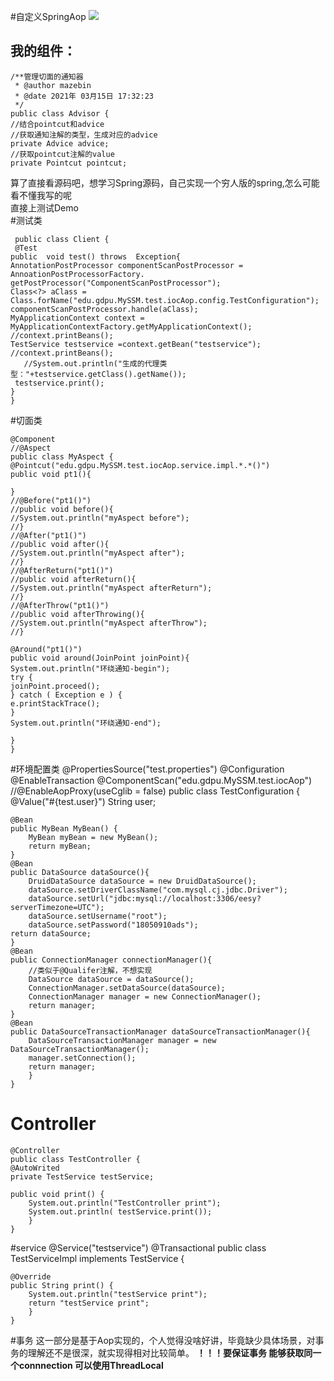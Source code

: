#自定义SpringAop
![](D:\javaprogram\springboot_quick\MySSM\spring\src\main\resources\aop分析.jpg)
## 我的组件： ##

    /**管理切面的通知器
     * @author mazebin
     * @date 2021年 03月15日 17:32:23
     */
    public class Advisor {
    //结合pointcut和advice
    //获取通知注解的类型，生成对应的advice
    private Advice advice;
    //获取pointcut注解的value
    private Pointcut pointcut;


算了直接看源码吧，想学习Spring源码，自己实现一个穷人版的spring,怎么可能看不懂我写的呢  
直接上测试Demo  
#测试类  

     public class Client {
     @Test
    public  void test() throws  Exception{
    AnnotationPostProcessor componentScanPostProcessor = AnnoationPostProcessorFactory.
    getPostProcessor("ComponentScanPostProcessor");
    Class<?> aClass = Class.forName("edu.gdpu.MySSM.test.iocAop.config.TestConfiguration");
    componentScanPostProcessor.handle(aClass);
    MyApplicationContext context = MyApplicationContextFactory.getMyApplicationContext();
    //context.printBeans();
    TestService testservice =context.getBean("testservice");
    //context.printBeans();
       //System.out.println("生成的代理类型："+testservice.getClass().getName());
     testservice.print();
    }
    }
#切面类  

    @Component
    //@Aspect
    public class MyAspect {
    @Pointcut("edu.gdpu.MySSM.test.iocAop.service.impl.*.*()")
    public void pt1(){
    
    }
    //@Before("pt1()")
    //public void before(){
    //System.out.println("myAspect before");
    //}
    //@After("pt1()")
    //public void after(){
    //System.out.println("myAspect after");
    //}
    //@AfterReturn("pt1()")
    //public void afterReturn(){
    //System.out.println("myAspect afterReturn");
    //}
    //@AfterThrow("pt1()")
    //public void afterThrowing(){
    //System.out.println("myAspect afterThrow");
    //}
    
    @Around("pt1()")
    public void around(JoinPoint joinPoint){
    System.out.println("环绕通知-begin");
    try {
    joinPoint.proceed();
    } catch ( Exception e ) {
    e.printStackTrace();
    }
    System.out.println("环绕通知-end");
    
    }
    }
#环境配置类
    @PropertiesSource("test.properties")
    @Configuration
    @EnableTransaction
    @ComponentScan("edu.gdpu.MySSM.test.iocAop")
    //@EnableAopProxy(useCglib = false)
    public class TestConfiguration {
    @Value("#{test.user}")
    String user;

    @Bean
    public MyBean MyBean() {
        MyBean myBean = new MyBean();
        return myBean;
    }
    @Bean
    public DataSource dataSource(){
        DruidDataSource dataSource = new DruidDataSource();
        dataSource.setDriverClassName("com.mysql.cj.jdbc.Driver");
        dataSource.setUrl("jdbc:mysql://localhost:3306/eesy?serverTimezone=UTC");
        dataSource.setUsername("root");
        dataSource.setPassword("18050910ads");
    return dataSource;
    }
    @Bean
    public ConnectionManager connectionManager(){
        //类似于@Qualifer注解，不想实现
        DataSource dataSource = dataSource();
        ConnectionManager.setDataSource(dataSource);
        ConnectionManager manager = new ConnectionManager();
        return manager;
    }
    @Bean
    public DataSourceTransactionManager dataSourceTransactionManager(){
        DataSourceTransactionManager manager = new DataSourceTransactionManager();
        manager.setConnection();
        return manager;
        }
    }
# Controller  
    @Controller
    public class TestController {
    @AutoWrited
    private TestService testService;

    public void print() {
        System.out.println("TestController print");
        System.out.println( testService.print());
        }
    }
#service
    @Service("testservice")
    @Transactional
    public class TestServiceImpl implements TestService {

    @Override
    public String print() {
        System.out.println("testService print");
        return "testService print";
        }
    }
#事务
这一部分是基于Aop实现的，个人觉得没啥好讲，毕竟缺少具体场景，对事务的理解还不是很深，就实现得相对比较简单。
 **！！！要保证事务 能够获取同一个connnection 可以使用ThreadLocal**